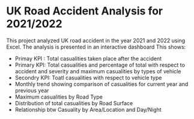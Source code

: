 # UK Road Accident Analysis for 2021/2022
 This project analyzed UK road accident in the year 2021 and 2022 using Excel. The analysis is presented in an interactive dashboard
This shows:
- Primay KPI : Total casualities taken place after the accident
- Primary KPI: Total casualities and percentage of total with respect to accident and severity and maximum casualities by types of vehicle
- Secondry KPI: Toatl casualities with respect to vehicle type
- Monthly trend showing comparison of casualities for current year and previous year
- Maximum casualities by Road Type
- Distribution of total casualities by Road Surface
- Relationship btw Casuality by Area/Location and Day/Night 
